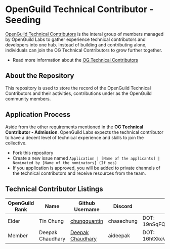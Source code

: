 # OpenGuild Technical Contributor - Seeding
[OpenGuild Technical Contributors](https://handbook.openguild.wtf/general-information/og-technical-contributor) is the interal group of members managed by OpenGuild Labs to gather experience technical contributors and developers into one hub. Instead of building and contributing alone, individuals can join the OG Technical Contributors to grow further together. 
- Read more information about the [OG Technical Contributors](https://handbook.openguild.wtf/general-information/og-technical-contributor)
## About the Repository
This repository is used to store the record of the OpenGuild Technical Contributors and their activities, contributions under as the OpenGuild community members.
## Application Process
Aside from the other requirements mentioned in the **OG Technical Contributor - Admission**. OpenGuild Labs expects the technical contributor to have a decent level of technical experience and skills to join the collective.
- Fork this repository
- Create a new issue named `Application | [Name of the applicants] | Nominated by [Name of the nominators] (If yes)`
- If you application is approved, you will be added to private channels of the technical contributors and receive resources from the team. 

## Technical Contributor Listings
| OpenGuild Rank | Name | Github Username | Discord  | Onchain Identity |
| ------------ | ------------- | ------------- | ------- | ------------- |
| Elder | Tin Chung  | [chungquantin](https://github.com/chungquantin) | chasechung | DOT: 19nSqFQorfF2HxD3oBzWM3oCh4SaCRKWt1yvmgaPYGCo71J  |
| Member | Deepak Chaudhary | [Deepak Chaudhary](https://github.com/Aideepakchaudhary) |  aideepak | DOT: 16htXkeVhfroBhL6nuqiwknfXKcT6WadJPZqEi2jRf9z4XPY |
